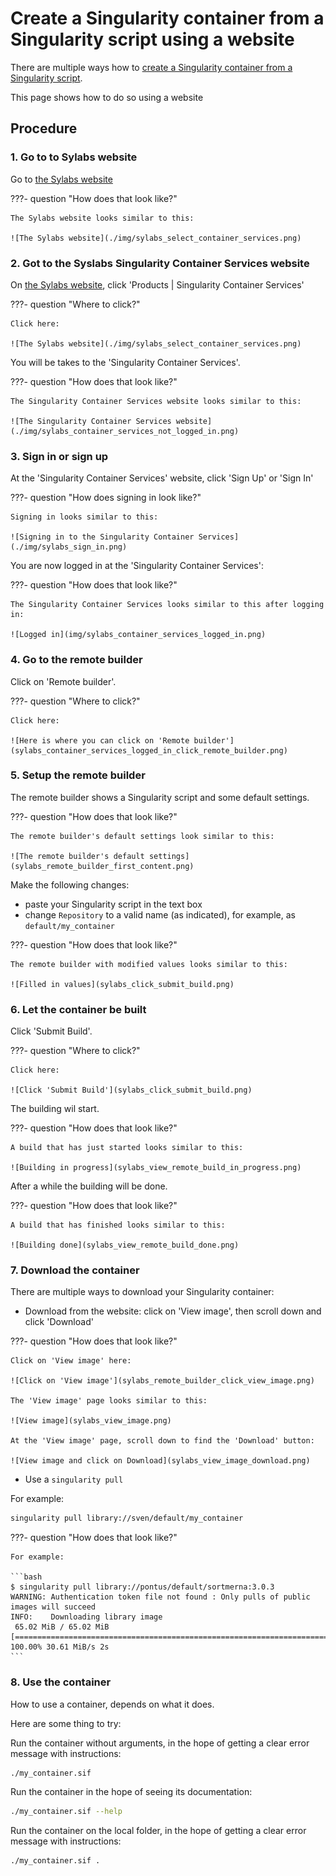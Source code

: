 # Create a Singularity container from a Singularity script using a website

There are multiple ways how to [create a Singularity container from a Singularity script](create_singularity_container_from_a_singularity_script.md).

This page shows how to do so using a website

## Procedure

### 1. Go to to Sylabs website

Go to [the Sylabs website](https://www.sylabs.io/)

???- question "How does that look like?"

    The Sylabs website looks similar to this:

    ![The Sylabs website](./img/sylabs_select_container_services.png)

### 2. Got to the Syslabs Singularity Container Services website

On [the Sylabs website](https://www.sylabs.io/),
click 'Products | Singularity Container Services'

???- question "Where to click?"

    Click here:

    ![The Sylabs website](./img/sylabs_select_container_services.png)

You will be takes to the 'Singularity Container Services'.

???- question "How does that look like?"

    The Singularity Container Services website looks similar to this:

    ![The Singularity Container Services website](./img/sylabs_container_services_not_logged_in.png)

### 3. Sign in or sign up

At the 'Singularity Container Services' website, click 'Sign Up' or 'Sign In'

???- question "How does signing in look like?"

    Signing in looks similar to this:

    ![Signing in to the Singularity Container Services](./img/sylabs_sign_in.png)

You are now logged in at the 'Singularity Container Services':

???- question "How does that look like?"

    The Singularity Container Services looks similar to this after logging in:

    ![Logged in](img/sylabs_container_services_logged_in.png)

### 4. Go to the remote builder

Click on 'Remote builder'.

???- question "Where to click?"

    Click here:

    ![Here is where you can click on 'Remote builder'](sylabs_container_services_logged_in_click_remote_builder.png)

### 5. Setup the remote builder

The remote builder shows a Singularity script and some default settings.

???- question "How does that look like?"

    The remote builder's default settings look similar to this:

    ![The remote builder's default settings](sylabs_remote_builder_first_content.png)

Make the following changes:

- paste your Singularity script in the text box
- change `Repository` to a valid name (as indicated), for example, as `default/my_container`

???- question "How does that look like?"

    The remote builder with modified values looks similar to this:

    ![Filled in values](sylabs_click_submit_build.png)

### 6. Let the container be built

Click 'Submit Build'.

???- question "Where to click?"

    Click here:

    ![Click 'Submit Build'](sylabs_click_submit_build.png)

The building wil start.

???- question "How does that look like?"

    A build that has just started looks similar to this:

    ![Building in progress](sylabs_view_remote_build_in_progress.png)

After a while the building will be done.

???- question "How does that look like?"

    A build that has finished looks similar to this:

    ![Building done](sylabs_view_remote_build_done.png)

### 7. Download the container

There are multiple ways to download your Singularity container:

- Download from the website: click on 'View image',
  then scroll down and click 'Download'

???- question "How does that look like?"

    Click on 'View image' here:

    ![Click on 'View image'](sylabs_remote_builder_click_view_image.png)

    The 'View image' page looks similar to this:

    ![View image](sylabs_view_image.png)

    At the 'View image' page, scroll down to find the 'Download' button:

    ![View image and click on Download](sylabs_view_image_download.png)

- Use a `singularity pull`

For example:

```bash
singularity pull library://sven/default/my_container
````

???- question "How does that look like?"

    For example:

    ```bash
    $ singularity pull library://pontus/default/sortmerna:3.0.3
    WARNING: Authentication token file not found : Only pulls of public images will succeed
    INFO:    Downloading library image
     65.02 MiB / 65.02 MiB [=========================================================================================================================================] 100.00% 30.61 MiB/s 2s
    ```

### 8. Use the container

How to use a container, depends on what it does.

Here are some thing to try:

Run the container without arguments, in the hope of getting a clear error message with instructions:

```bash
./my_container.sif
```

Run the container in the hope of seeing its documentation:

```bash
./my_container.sif --help
```

Run the container on the local folder, in the hope of getting a clear error message with instructions:

```bash
./my_container.sif .
```
